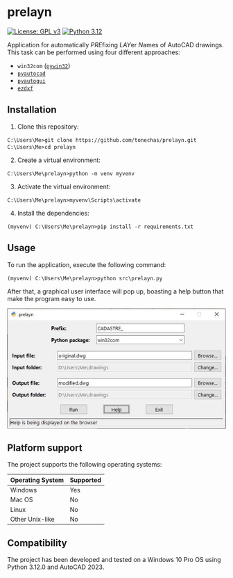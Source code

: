 # prelayn
[![License: GPL v3](https://img.shields.io/badge/License-GPLv3-blue.svg)](https://www.gnu.org/licenses/gpl-3.0)
[![Python 3.12](https://img.shields.io/badge/python-3.12-blue.svg)](https://www.python.org/downloads/release/python-3120/)

Application for automatically *PRE*fixing *LAY*er *N*ames of AutoCAD drawings. This task can be performed using four different approaches:

- `win32com` ([`pywin32`](https://github.com/mhammond/pywin32))
- [`pyautocad`](https://github.com/reclosedev/pyautocad)
- [`pyautogui`](https://github.com/asweigart/pyautogui)
- [`ezdxf`](https://github.com/mozman/ezdxf)

## Installation

1. Clone this repository:
```console
C:\Users\Me>git clone https://github.com/tonechas/prelayn.git
C:\Users\Me>cd prelayn
```

2. Create a virtual environment:
```console
C:\Users\Me\prelayn>python -m venv myvenv
```

3. Activate the virtual environment:
```console
C:\Users\Me\prelayn>myvenv\Scripts\activate
```

4. Install the dependencies:
```console
(myvenv) C:\Users\Me\prelayn>pip install -r requirements.txt
```

## Usage
To run the application, execute the following command:
```console
(myvenv) C:\Users\Me\prelayn>python src\prelayn.py
```

After that, a graphical user interface will pop up, boasting a help button that make the program easy to use.

<img src="./imgs/gui.JPG" alt="GUI" width="auto">

## Platform support

The project supports the following operating systems:

| Operating System | Supported |
|------------------|-----------|
| Windows          | Yes       |
| Mac OS           | No        |
| Linux            | No        |
| Other Unix-like  | No        |

## Compatibility
The project has been developed and tested on a Windows 10 Pro OS using Python 3.12.0 and AutoCAD 2023.
